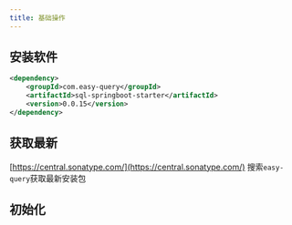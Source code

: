 ```yaml
---
title: 基础操作
---
```


## 安装软件

```xml
<dependency>
    <groupId>com.easy-query</groupId>
    <artifactId>sql-springboot-starter</artifactId>
    <version>0.0.15</version>
</dependency>
```

## 获取最新

[https://central.sonatype.com/](https://central.sonatype.com/) 搜索`easy-query`获取最新安装包


## 初始化
